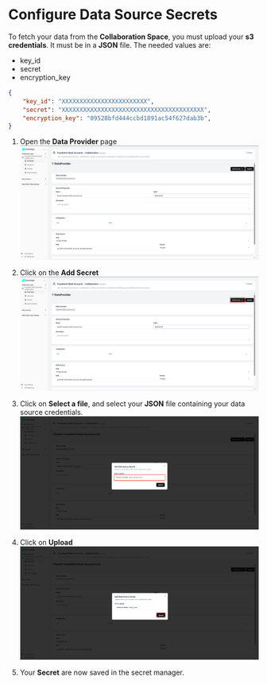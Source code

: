 # Configure Data Source Secrets

To fetch your data from the **Collaboration Space**, you must upload your **s3 credentials**. 
It must be in a **JSON** file.
The needed values are:
- key_id 
- secret
- encryption_key

```json
{
    "key_id": "XXXXXXXXXXXXXXXXXXXXXXXX",
    "secret": "XXXXXXXXXXXXXXXXXXXXXXXXXXXXXXXXXXXXXXXX",
	"encryption_key": "09528bfd444ccbd1891ac54f627dab3b",
}
```

1. Open the **Data Provider** page
![screenshot of data provider](img/22_configure_data_provider_page.png)

2. Click on the **Add Secret** 
![screenshot of data provider](img/22_configure_data_provider_secret.png)

3. Click on **Select a file**, and select your **JSON** file containing your data source credentials. 
![screenshot of administration](img/23_upload_secret_dataprovider.png)

6. Click on **Upload**
![screenshot of administration](img/data_provider_secret_file_selected.png)

7. Your **Secret** are now saved in the secret manager.   

